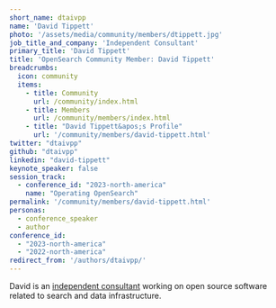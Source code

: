 ```yaml
---
short_name: dtaivpp
name: 'David Tippett'
photo: '/assets/media/community/members/dtippett.jpg'
job_title_and_company: 'Independent Consultant'
primary_title: 'David Tippett'
title: 'OpenSearch Community Member: David Tippett'
breadcrumbs:
  icon: community
  items:
    - title: Community
      url: /community/index.html
    - title: Members
      url: /community/members/index.html
    - title: "David Tippett&apos;s Profile"
      url: '/community/members/david-tippett.html'
twitter: "dtaivpp"
github: "dtaivpp"
linkedin: "david-tippett"
keynote_speaker: false
session_track: 
  - conference_id: "2023-north-america"
    name: "Operating OpenSearch"
permalink: '/community/members/david-tippett.html'
personas:
  - conference_speaker
  - author
conference_id:
  - "2023-north-america"
  - "2022-north-america"
redirect_from: '/authors/dtaivpp/'
---
```


David is an [independent consultant](https://tippybits.com/services) working on open source software related to search and data infrastructure.
